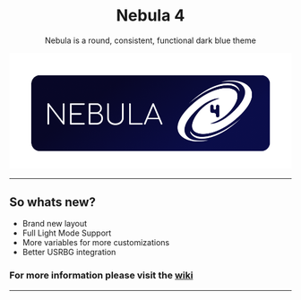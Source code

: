 <h1 align=center> Nebula 4 </h1>
<p align="center"> Nebula is a round, consistent, functional dark blue theme </p>

![preview](./assets/banner.png)

---

## So whats new?
- Brand new layout
- Full Light Mode Support
- More variables for more customizations
- Better USRBG integration

### For more information please visit the [wiki](wiki.com)

---